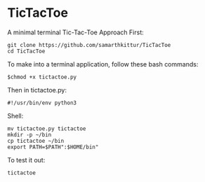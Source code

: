 # TicTacToe
A minimal terminal Tic-Tac-Toe Approach
First:
```
git clone https://github.com/samarthkittur/TicTacToe
cd TicTacToe
```
To make into a terminal application, follow these bash commands:
```
$chmod +x tictactoe.py

```
Then in tictactoe.py: 
```
#!/usr/bin/env python3
```
Shell:
```
mv tictactoe.py tictactoe
mkdir -p ~/bin
cp tictactoe ~/bin
export PATH=$PATH":$HOME/bin"
```
To test it out:
```
tictactoe
```
